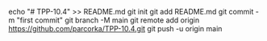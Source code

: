 echo "# TPP-10.4" >> README.md
git init
git add README.md
git commit -m "first commit"
git branch -M main
git remote add origin https://github.com/parcorka/TPP-10.4.git
git push -u origin main
